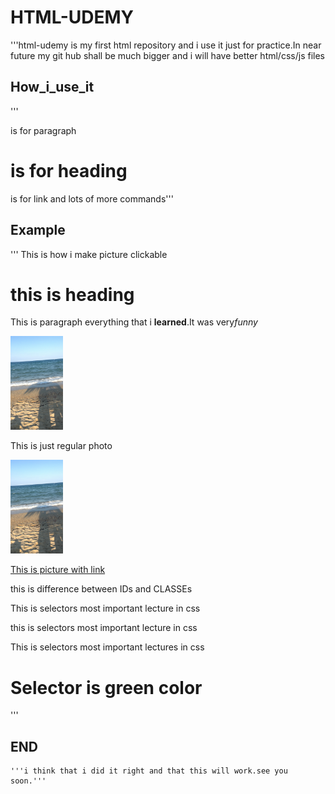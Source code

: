 # HTML-UDEMY
'''html-udemy is my first html repository and i use it just for practice.In near future my git hub shall be much bigger and i will have better html/css/js files 
## How_i_use_it
 '''<p> is for paragraph </p>
    <h1> is for heading </h1>
    <a> is for link </a>
    and lots of more commands'''
## Example
''' This is how i make picture clickable
    <h1>this is heading</h1>
    <p>This is paragraph everything that i <strong>learned</strong>.It was very<i>funny</i></p>
    <img src="slike/slika.jpeg" height="150">
    <p>This is just regular photo</p>
    <a href="www.facebook.com" targer="_blank" ><img src="slike/slika.jpeg" alt="more" height="150"> <p>This is picture with link</p> </a> 
    this is difference between IDs and CLASSEs
    <p id="Ajdi">This is selectors most important lecture in css</p>
    </div>
    <p class="Klasa">this is selectors most important lecture in css</p>
    <p>This is selectors most important lectures in css</p>
    <h1>Selector is green color</h1> '''

## END
    '''i think that i did it right and that this will work.see you soon.'''